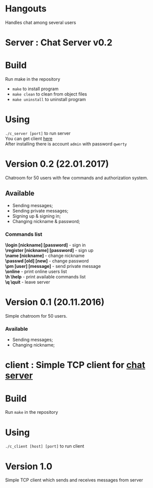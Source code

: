 # Hangouts
Handles chat among several users


Server : 
Chat Server v0.2
=

# Build
Run make in the repository
* `make` to install program
* `make clean` to clean from object files
* `make uninstall` to uninstall program

# Using
`./c_server [port]` to run server<br>
You can get client [here](https://github.com/seniorkot/Chat-Client)<br>
After installing there is account `admin` with password `qwerty`

# Version 0.2 (22.01.2017)
Chatroom for 50 users with few commands and authorization system.
## Available
* Sending messages;
* Sending private messages;
* Signing up & signing in;
* Changing nickname & password;

### Commands list
<b>\login [nickname] [password]</b> - sign in<br>
<b>\register [nickname] [password]</b> - sign up<br>
<b>\name [nickname]</b> - change nickname<br>
<b>\passwd [old] [new]</b> - change password<br>
<b>\pm [user] [message]</b> - send private message<br>
<b>\online</b> - print online users list<br>
<b>\h \help</b> - print available commands list<br>
<b>\q \quit</b> - leave server<br>

# Version 0.1 (20.11.2016)
Simple chatroom for 50 users.
### Available
* Sending messages;
* Changing nickname;

client : 
Simple TCP client for [chat server](https://github.com/seniorkot/Chat-Server)
=

# Build
Run `make` in the repository

# Using
`./c_client [host] [port]` to run client

# Version 1.0
Simple TCP client which sends and receives messages from server
